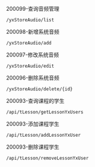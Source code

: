 

200099-查询音频管理

```
/yxStoreAudio/list
```

200098-新增系统音频

```
/yxStoreAudio/add
```

200097-修改系统音频

```
/yxStoreAudio/edit
```

200096-删除系统音频

```
/yxStoreAudio/delete/{id}
```







200093-查询课程的学生

```
/api/tLesson/getLessonYxUsers
```

200093-添加课程学生

```
/api/tLesson/addLessonYxUser
```

200093-删除课程学生

```
/api/tLesson/removeLessonYxUser
```









